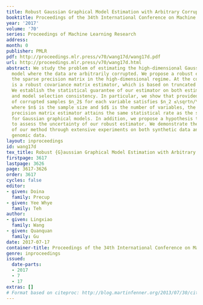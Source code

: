 ```yaml
---
title: Robust Gaussian Graphical Model Estimation with Arbitrary Corruption
booktitle: Proceedings of the 34th International Conference on Machine Learning
year: '2017'
volume: '70'
series: Proceedings of Machine Learning Research
address: 
month: 0
publisher: PMLR
pdf: http://proceedings.mlr.press/v70/wang17d/wang17d.pdf
url: http://proceedings.mlr.press/v70/wang17d.html
abstract: We study the problem of estimating the high-dimensional Gaussian graphical
  model where the data are arbitrarily corrupted. We propose a robust estimator for
  the sparse precision matrix in the high-dimensional regime. At the core of our method
  is a robust covariance matrix estimator, which is based on truncated inner product.
  We establish the statistical guarantee of our estimator on both estimation error
  and model selection consistency. In particular, we show that provided that the number
  of corrupted samples $n_2$ for each variable satisfies $n_2 ≲\sqrtn/\sqrt\log d$,
  where $n$ is the sample size and $d$ is the number of variables, the proposed robust
  precision matrix estimator attains the same statistical rate as the standard estimator
  for Gaussian graphical models. In addition, we propose a hypothesis testing procedure
  to assess the uncertainty of our robust estimator. We demonstrate the effectiveness
  of our method through extensive experiments on both synthetic data and real-world
  genomic data.
layout: inproceedings
id: wang17d
tex_title: Robust {G}aussian Graphical Model Estimation with Arbitrary Corruption
firstpage: 3617
lastpage: 3626
page: 3617-3626
order: 3617
cycles: false
editor:
- given: Doina
  family: Precup
- given: Yee Whye
  family: Teh
author:
- given: Lingxiao
  family: Wang
- given: Quanquan
  family: Gu
date: 2017-07-17
container-title: Proceedings of the 34th International Conference on Machine Learning
genre: inproceedings
issued:
  date-parts:
  - 2017
  - 7
  - 17
extras: []
# Format based on citeproc: http://blog.martinfenner.org/2013/07/30/citeproc-yaml-for-bibliographies/
---
```

